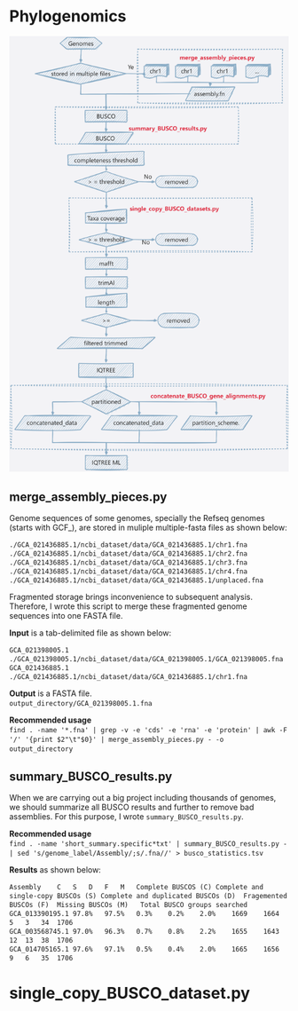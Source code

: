 # Phylogenomics
![这是图片](Diagram.jpg "Diagram")

## merge_assembly_pieces.py
Genome sequences of some genomes, specially the Refseq genomes (starts with GCF_), are stored in muliple multiple-fasta files as shown below:

```
./GCA_021436885.1/ncbi_dataset/data/GCA_021436885.1/chr1.fna    
./GCA_021436885.1/ncbi_dataset/data/GCA_021436885.1/chr2.fna    
./GCA_021436885.1/ncbi_dataset/data/GCA_021436885.1/chr3.fna    
./GCA_021436885.1/ncbi_dataset/data/GCA_021436885.1/chr4.fna    
./GCA_021436885.1/ncbi_dataset/data/GCA_021436885.1/unplaced.fna
```
Fragmented storage brings inconvenience to subsequent analysis. Therefore, I wrote this script to merge these fragmented genome sequences into one FASTA file.


**Input** is a tab-delimited file as shown below:
```
GCA_021398005.1    ./GCA_021398005.1/ncbi_dataset/data/GCA_021398005.1/GCA_021398005.fna
GCA_021436885.1    ./GCA_021436885.1/ncbi_dataset/data/GCA_021436885.1/chr1.fna
```

**Output** is a FASTA file.   
``output_directory/GCA_021398005.1.fna``

**Recommended usage**    
``
find . -name '*.fna' | grep -v -e 'cds' -e 'rna' -e 'protein' | awk -F '/' '{print $2"\t"$0}' | merge_assembly_pieces.py - -o output_directory
``

## summary_BUSCO_results.py
When we are carrying out a big project including thousands of genomes, we should summarize all BUSCO results and further to remove bad assemblies. 
For this purpose, I wrote ``summary_BUSCO_results.py``.

**Recommended usage**    
``
find . -name 'short_summary.specific*txt' | summary_BUSCO_results.py - | sed 's/genome_label/Assembly/;s/.fna//' > busco_statistics.tsv
``

**Results** as shown below:
```
Assembly	C	S	D	F	M	Complete BUSCOS (C)	Complete and single-copy BUSCOs (S)	Complete and duplicated BUSCOs (D)	Fragemented BUSCOs (F)	Missing BUSCOs (M)   Total BUSCO groups searched
GCA_013390195.1	97.8%	97.5%	0.3%	0.2%	2.0%	1669	1664	5	3	34	1706
GCA_003568745.1	97.0%	96.3%	0.7%	0.8%	2.2%	1655	1643	12	13	38	1706
GCA_014705165.1	97.6%	97.1%	0.5%	0.4%	2.0%	1665	1656	9	6	35	1706
```

# single_copy_BUSCO_dataset.py

